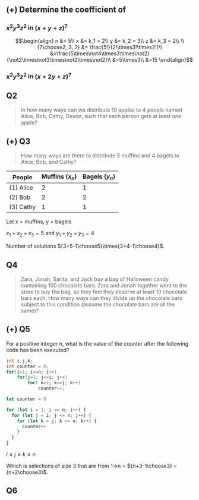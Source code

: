 ## (+) Determine the coefficient of
### $x^2y^3z^2$ in $(x+y+z)^7$

$$\begin{align}
n &= 5\\
x &= k_1 = 2\\
y &= k_2 = 3\\
z &= k_3 = 2\\
\\
{7\choose2, 3, 2} &= \frac{5!}{2!\times3!\times2!}\\
&=\frac{5\times\not4\times3\times\not2}{\not2\times\not3\times\not2\times\not2}\\
&=5\times3\\
&=15
\end{align}$$

### $x^2y^3z^2$ in $(x+2y+z)^7$


## Q2
> In how many ways can we distribute 10 apples to 4 people named Alice, Bob, Cathy, Devon, such that each person gets at least one apple?
## (+) Q3
> How many ways are there to distribute 5 muffins and 4 bagels to Alice, Bob, and Cathy?

|People |Muffins $(x_n)$|Bagels $(y_n)$|
|-|-|-|
|(1) Alice|2|1|
|(2) Bob|2|2
|(3) Cathy|1|1|

Let x = muffins, y = bagels

$x_1 + x_2 + x_3 = 5$ and $y_1+y_2+y_3=4$

Number of solutions ${3+5-1\choose5}\times{3+4-1\choose4}$.

## Q4
> Zara, Jonah, Sarita, and Jack buy a bag of Halloween candy containing 100 chocolate bars. Zara and Jonah together went to the store to buy the bag, so they feel they deserve at least  10 chocolate bars each. How many ways can they divide up the chocolate bars subject to this  condition (assume the chocolate bars are all the same)?


## (+) Q5
For a positive integer n, what is the value of the counter after the following code has been executed?

```c
int i,j,k;  
int counter = 0;  
for(i=1; i<=n; i++)  
	for(j=1; j<=i; j++)  
		for( k=1; k<=j; k++)  
			counter++;
```

```js
let counter = 0

for (let i = 1; i <= n; i++) {
  for (let j = i; j <= n; j++) {
    for (let k = j; k <= n; k++) {
      counter++
    }
  }
}
```

$i \le j \le k \le n$

Which is selections of size 3 that are from 1->n = ${n+3-1\choose3} = {n+2\choose3}$.
## Q6
